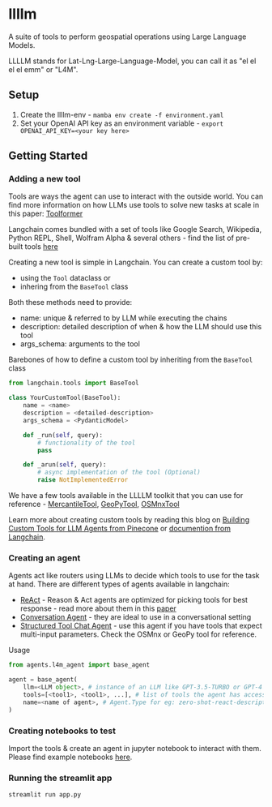 # llllm

A suite of tools to perform geospatial operations using Large Language Models.

LLLLM stands for Lat-Lng-Large-Language-Model, you can call it as "el el el el emm" or "L4M".

## Setup
1. Create the llllm-env - `mamba env create -f environment.yaml`
2. Set your OpenAI API key as an environment variable - `export OPENAI_API_KEY=<your key here>`

## Getting Started

### Adding a new tool

Tools are ways the agent can use to interact with the outside world. You can find more information on how LLMs use tools to solve new tasks at scale in this paper: [Toolformer](https://arxiv.org/pdf/2302.04761.pdf)

Langchain comes bundled with a set of tools like Google Search, Wikipedia, Python REPL, Shell, Wolfram Alpha & several others - find the list of pre-built tools [here](https://python.langchain.com/en/latest/modules/agents/tools.html#)

Creating a new tool is simple in Langchain. You can create a custom tool by:
- using the `Tool` dataclass or
- inhering from the `BaseTool` class

Both these methods need to provide:
- name: unique & referred to by LLM while executing the chains
- description: detailed description of when & how the LLM should use this tool
- args_schema: arguments to the tool

Barebones of how to define a custom tool by inheriting from the `BaseTool` class
```python
from langchain.tools import BaseTool

class YourCustomTool(BaseTool):
    name = <name>
    description = <detailed-description>
    args_schema = <PydanticModel>

    def _run(self, query):
        # functionality of the tool
        pass

    def _arun(self, query):
        # async implementation of the tool (Optional)
        raise NotImplementedError
```
We have a few tools available in the LLLLM toolkit that you can use for reference - [MercantileTool](tools/mercantile_tool.py), [GeoPyTool](tools/geopy/), [OSMnxTool](tools/osmnx/)

Learn more about creating custom tools by reading this blog on [Building Custom Tools for LLM Agents from Pinecone](https://www.pinecone.io/learn/langchain-tools/) or [documention from Langchain](https://python.langchain.com/en/latest/modules/agents/tools/custom_tools.html).


### Creating an agent

Agents act like routers using LLMs to decide which tools to use for the task at hand. There are different types of agents available in langchain:
- [ReAct](https://python.langchain.com/en/latest/modules/agents/agents/examples/react.html) - Reason & Act agents are optimized for picking tools for best response - read more about them in this [paper](https://react-lm.github.io/)
- [Conversation Agent](https://python.langchain.com/en/latest/modules/agents/agents/examples/chat_conversation_agent.html) - they are ideal to use in a conversational setting
- [Structured Tool Chat Agent](https://python.langchain.com/en/latest/modules/agents/agents/examples/structured_chat.html) - use this agent if you have tools that expect multi-input parameters. Check the OSMnx or GeoPy tool for reference.

Usage
```python
from agents.l4m_agent import base_agent

agent = base_agent(
    llm=<LLM object>, # instance of an LLM like GPT-3.5-TURBO or GPT-4
    tools=[<tool1>, <tool1>, ...], # list of tools the agent has access to perform its tasks
    name=<name of agent>, # Agent.Type for eg: zero-shot-react-description or structure-chat-zero-shot-react-description (for multi-input tools)
)
```

### Creating notebooks to test
Import the tools & create an agent in jupyter notebook to interact with them. Please find example notebooks [here](/nbs/).


### Running the streamlit app
`streamlit run app.py`
